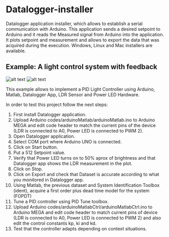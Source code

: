 # Datalogger-installer
Datalogger application installer, which allows to establish a serial communication with Arduino. This application sends a desired setpoint to Arduino and it reads the Measured signal from Arduino into the application. It plots setpoint and measurement and allows to export the data that was acquired during the execution. Windows, Linux and Mac installers are available.

## Example: A light control system with feedback
![alt text](https://raw.githubusercontent.com/tidusdavid/Datalogger-installer/master/Resources/Architecture.png)
![alt text](https://raw.githubusercontent.com/tidusdavid/Datalogger-installer/master/Resources/Device.jpg)

This example allows to implement a PID Light Controller using Arduino, Matlab, Datalogger App, LDR Sensor and Power LED Hardware.

In order to test this project follow the next steps:
1. First install Datalogger application.
2. Upload Arduino codes/arduinoMatlab/arduinoMatlab.ino to Arduino MEGA and edit code header to match the current pins of the device (LDR is connected to A0, Power LED is connected to PWM 2).
3. Open Datalogger application.
4. Select COM port where Arduino UNO is connected.
5. Click on Start button.
6. Put a 512 Setpoint value.
7. Verify that Power LED turns on to 50% aprox of brightness and that Datalogger app shows the LDR measurement in the plot.
8. Click on Stop.
9. Click on Export and check that Dataset is accurate according to what you monitored in Datalogger app.
10. Using Matlab, the previous dataset and System Identification Toolbox (ident), acquire a first order plus dead time model for the system (FOPDT)
11. Tune a PID controller using PID Tune toolbox.
12. Upload Arduino codes/arduinoMatlabCtrl/arduinoMatlabCtrl.ino to Arduino MEGA and edit code header to match current pins of device (LDR is connected to A0, Power LED is connected to PWM 2) and also edit the control constants kp, ki and kd.
13. Test that the controller adapts depending on context situations.
